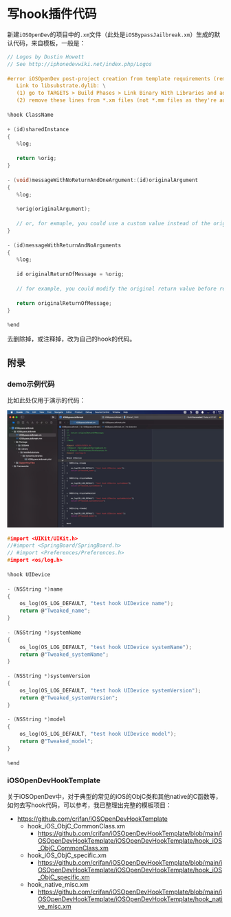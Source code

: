 # 写hook插件代码

新建`iOSOpenDev`的项目中的`.xm`文件（此处是`iOSBypassJailbreak.xm`）生成的默认代码，来自模板，一般是：

```c
// Logos by Dustin Howett
// See http://iphonedevwiki.net/index.php/Logos

#error iOSOpenDev post-project creation from template requirements (remove these lines after completed) -- \
   Link to libsubstrate.dylib: \
   (1) go to TARGETS > Build Phases > Link Binary With Libraries and add /opt/iOSOpenDev/lib/libsubstrate.dylib \
   (2) remove these lines from *.xm files (not *.mm files as they're automatically generated from *.xm files)

%hook ClassName

+ (id)sharedInstance
{
   %log;

   return %orig;
}

- (void)messageWithNoReturnAndOneArgument:(id)originalArgument
{
   %log;

   %orig(originalArgument);

   // or, for exmaple, you could use a custom value instead of the original argument: %orig(customValue);
}

- (id)messageWithReturnAndNoArguments
{
   %log;

   id originalReturnOfMessage = %orig;

   // for example, you could modify the original return value before returning it: [SomeOtherClass doSomethingToThisObject:originalReturnOfMessage];

   return originalReturnOfMessage;
}

%end
```

去删除掉，或注释掉，改为自己的hook的代码。

## 附录

### demo示例代码

比如此处仅用于演示的代码：

![hook_test_code_xm](../../assets/img/hook_test_code_xm.jpg)

```c
#import <UIKit/UIKit.h>
//#import <SpringBoard/SpringBoard.h>
// #import <Preferences/Preferences.h>
#import <os/log.h>

%hook UIDevice

- (NSString *)name
{
    os_log(OS_LOG_DEFAULT, "test hook UIDevice name");
    return @"Tweaked_name";
}

- (NSString *)systemName
{
    os_log(OS_LOG_DEFAULT, "test hook UIDevice systemName");
    return @"Tweaked_systemName";
}

- (NSString *)systemVersion
{
    os_log(OS_LOG_DEFAULT, "test hook UIDevice systemVersion");
    return @"Tweaked_systemVersion";
}

- (NSString *)model
{
    os_log(OS_LOG_DEFAULT, "test hook UIDevice model");
    return @"Tweaked_model";
}

%end
```

### iOSOpenDevHookTemplate

关于iOSOpenDev中，对于典型的常见的iOS的ObjC类和其他native的C函数等，如何去写hook代码，可以参考，我已整理出完整的模板项目：

* https://github.com/crifan/iOSOpenDevHookTemplate
  * hook_iOS_ObjC_CommonClass.xm
    * https://github.com/crifan/iOSOpenDevHookTemplate/blob/main/iOSOpenDevHookTemplate/iOSOpenDevHookTemplate/hook_iOS_ObjC_CommonClass.xm
  * hook_iOS_ObjC_specific.xm
    * https://github.com/crifan/iOSOpenDevHookTemplate/blob/main/iOSOpenDevHookTemplate/iOSOpenDevHookTemplate/hook_iOS_ObjC_specific.xm
  * hook_native_misc.xm
    * https://github.com/crifan/iOSOpenDevHookTemplate/blob/main/iOSOpenDevHookTemplate/iOSOpenDevHookTemplate/hook_native_misc.xm
